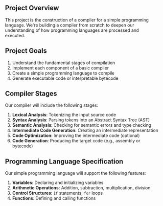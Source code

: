 
## Project Overview

This project is the construction of a compiler for a simple programming language. We're building a compiler from scratch to deepen our understanding of how programming languages are processed and executed.

## Project Goals

1. Understand the fundamental stages of compilation
2. Implement each component of a basic compiler
3. Create a simple programming language to compile
4. Generate executable code or interpretable bytecode

## Compiler Stages

Our compiler will include the following stages:

1. **Lexical Analysis**: Tokenizing the input source code
2. **Syntax Analysis**: Parsing tokens into an Abstract Syntax Tree (AST)
3. **Semantic Analysis**: Checking for semantic errors and type checking
4. **Intermediate Code Generation**: Creating an intermediate representation
5. **Code Optimization**: Improving the intermediate code (optional)
6. **Code Generation**: Producing the target code (e.g., assembly or bytecode)

## Programming Language Specification

Our simple programming language will support the following features:

1. **Variables**: Declaring and initializing variables
2. **Arithmetic Operations**: Addition, subtraction, multiplication, division
3. **Control Structures**: `if` statements, `for` loops
4. **Functions**: Defining and calling functions
